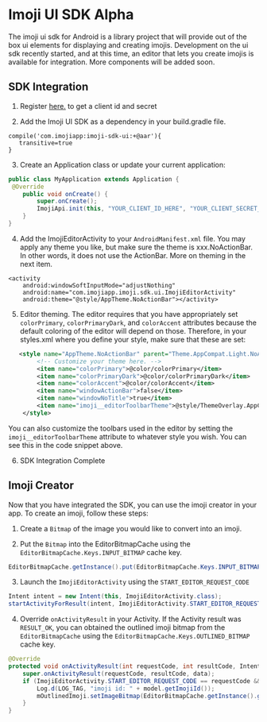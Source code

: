 # Imoji UI SDK Alpha 
The imoji ui sdk for Android is a library project that will provide out of the box ui elements for displaying and creating imojis. Development on the ui sdk recently started, and at this time, an editor that lets you create imojis is available for integration. More components will be added soon.

## SDK Integration
1. Register [here.](https://developer.imoji.io/developer/sdk#/home) to get a client id and secret

2. Add the Imoji UI SDK as a dependency in your build.gradle file.

```
compile('com.imojiapp:imoji-sdk-ui:+@aar'){
   transitive=true
}
``` 

3. Create an Application class or update your current application:
```java
public class MyApplication extends Application {
 @Override
    public void onCreate() {
        super.onCreate();
        ImojiApi.init(this, "YOUR_CLIENT_ID_HERE", "YOUR_CLIENT_SECRET_HERE");
    }
}
```
4. Add the ImojiEditorActivity to your `AndroidManifest.xml` file. You may apply any theme you like, but make sure the theme is xxx.NoActionBar. In other words, it does not use the ActionBar. More on theming in the next item.

```
<activity
    android:windowSoftInputMode="adjustNothing"
    android:name="com.imojiapp.imoji.sdk.ui.ImojiEditorActivity"
    android:theme="@style/AppTheme.NoActionBar"></activity>
```

5. Editor theming.
The editor requires that you have  appropriately set `colorPrimary`, `colorPrimaryDark`, and `colorAccent` attributes because the default coloring of the editor will depend on those. Therefore, in your styles.xml where you define your style, make sure that these are set:

```xml
   <style name="AppTheme.NoActionBar" parent="Theme.AppCompat.Light.NoActionBar">
        <!-- Customize your theme here. -->
        <item name="colorPrimary">@color/colorPrimary</item>
        <item name="colorPrimaryDark">@color/colorPrimaryDark</item>
        <item name="colorAccent">@color/colorAccent</item>
        <item name="windowActionBar">false</item>
        <item name="windowNoTitle">true</item>
        <item name="imoji__editorToolbarTheme">@style/ThemeOverlay.AppCompat.Dark.ActionBar</item>
    </style>
```

You can also customize the toolbars used in the editor by setting the `imoji__editorToolbarTheme` attribute to whatever style you wish. You can see this in the code snippet above.

6. SDK Integration Complete

## Imoji Creator
Now that you have integrated the SDK, you can use the imoji creator in your app. To create an imoji, follow these steps:

1. Create a `Bitmap` of the image you would like to convert into an imoji.

2. Put the `Bitmap` into the EditorBitmapCache using the `EditorBitmapCache.Keys.INPUT_BITMAP` cache key.
 ```java
 EditorBitmapCache.getInstance().put(EditorBitmapCache.Keys.INPUT_BITMAP, bitmap);
 ```

3. Launch the `ImojiEditorActivity` using the `START_EDITOR_REQUEST_CODE`
 ```java
 Intent intent = new Intent(this, ImojiEditorActivity.class);
 startActivityForResult(intent, ImojiEditorActivity.START_EDITOR_REQUEST_CODE);
 ```
4. Override `onActivityResult` in your Activity. If the Activity result was `RESULT_OK`, you can obtained the outlined imoji bitmap from the `EditorBitmapCache` using the `EditorBitmapCache.Keys.OUTLINED_BITMAP` cache key.
```java
@Override
protected void onActivityResult(int requestCode, int resultCode, Intent data) {
    super.onActivityResult(requestCode, resultCode, data);
    if (ImojiEditorActivity.START_EDITOR_REQUEST_CODE == requestCode && resultCode == Activity.RESULT_OK) {
        Log.d(LOG_TAG, "imoji id: " + model.getImojiId());
        mOutlinedImoji.setImageBitmap(EditorBitmapCache.getInstance().get(EditorBitmapCache.Keys.OUTLINED_BITMAP));
    }
}
```
